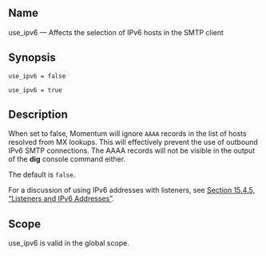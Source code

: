 <a name="conf.ref.use_ipv6"></a>
## Name

use_ipv6 — Affects the selection of IPv6 hosts in the SMTP client

## Synopsis

`use_ipv6 = false`

`use_ipv6 = true`

<a name="idp27307568"></a>
## Description

When set to false, Momentum will ignore `AAAA` records in the list of hosts resolved from MX lookups. This will effectively prevent the use of outbound IPv6 SMTP connections. The AAAA records will not be visible in the output of the **dig** console command either.

The default is `false`.

For a discussion of using IPv6 addresses with listeners, see [Section 15.4.5, “Listeners and IPv6 Addresses”](listeners.php#listeners.ipv6 "15.4.5. Listeners and IPv6 Addresses").

<a name="idp27312464"></a>
## Scope

use_ipv6 is valid in the global scope.
